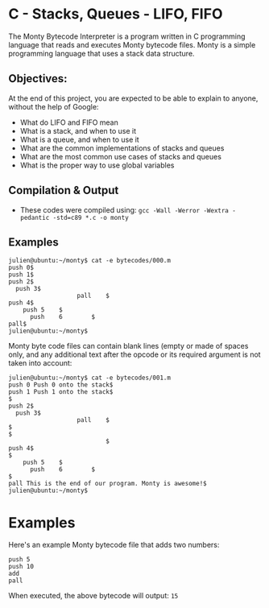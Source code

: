 # C - Stacks, Queues - LIFO, FIFO

The Monty Bytecode Interpreter is a program written in C programming language that reads and executes Monty bytecode files. Monty is a simple programming language that uses a stack data structure.

## Objectives:
At the end of this project, you are expected to be able to explain to anyone, without the help of Google:

* What do LIFO and FIFO mean
* What is a stack, and when to use it
* What is a queue, and when to use it
* What are the common implementations of stacks and queues
* What are the most common use cases of stacks and queues
* What is the proper way to use global variables

## Compilation & Output
* These codes were compiled using: ```gcc -Wall -Werror -Wextra -pedantic -std=c89 *.c -o monty```

## Examples
```
julien@ubuntu:~/monty$ cat -e bytecodes/000.m
push 0$
push 1$
push 2$
  push 3$
                   pall    $
push 4$
    push 5    $
      push    6        $
pall$
julien@ubuntu:~/monty$
```
Monty byte code files can contain blank lines (empty or made of spaces only, and any additional text after the opcode or its required argument is not taken into account:
```
julien@ubuntu:~/monty$ cat -e bytecodes/001.m
push 0 Push 0 onto the stack$
push 1 Push 1 onto the stack$
$
push 2$
  push 3$
                   pall    $
$
$
                           $
push 4$
$
    push 5    $
      push    6        $
$
pall This is the end of our program. Monty is awesome!$
julien@ubuntu:~/monty$
```
# Examples

Here's an example Monty bytecode file that adds two numbers:
```
push 5
push 10
add
pall
```
When executed, the above bytecode will output: `15`

